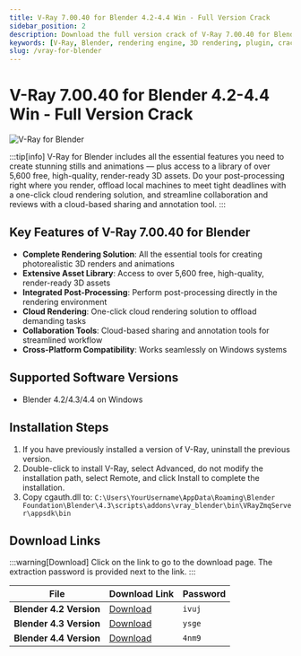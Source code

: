 ```yaml
---
title: V-Ray 7.00.40 for Blender 4.2-4.4 Win - Full Version Crack
sidebar_position: 2
description: Download the full version crack of V-Ray 7.00.40 for Blender 4.2-4.4 on Windows. Create stunning 3D renders with this professional rendering engine.
keywords: [V-Ray, Blender, rendering engine, 3D rendering, plugin, crack, V-Ray for Blender]
slug: /vray-for-blender
---
```

<!--Above is Setting Part-generate depend on content meet Google Seo, you need to balance automation efficiency with Google’s core ranking factors—especially E-E-A-T (Experience, Expertise, Authoritativeness, Trustworthiness), -->

<!--First Part-This is Title -->
# V-Ray 7.00.40 for Blender 4.2-4.4 Win - Full Version Crack

<!--Second Part-This is First Banner -->
![V-Ray for Blender](/img/V-Ray-for-Blender.jpg)

:::tip[info]
V-Ray for Blender includes all the essential features you need to create stunning stills and animations — plus access to a library of over 5,600 free, high-quality, render-ready 3D assets. Do your post-processing right where you render, offload local machines to meet tight deadlines with a one-click cloud rendering solution, and streamline collaboration and reviews with a cloud-based sharing and annotation tool.
:::

## Key Features of V-Ray 7.00.40 for Blender

- **Complete Rendering Solution**: All the essential tools for creating photorealistic 3D renders and animations
- **Extensive Asset Library**: Access to over 5,600 free, high-quality, render-ready 3D assets
- **Integrated Post-Processing**: Perform post-processing directly in the rendering environment
- **Cloud Rendering**: One-click cloud rendering solution to offload demanding tasks
- **Collaboration Tools**: Cloud-based sharing and annotation tools for streamlined workflow
- **Cross-Platform Compatibility**: Works seamlessly on Windows systems

## Supported Software Versions

- Blender 4.2/4.3/4.4 on Windows

## Installation Steps

1. If you have previously installed a version of V-Ray, uninstall the previous version.
2. Double-click to install V-Ray, select Advanced, do not modify the installation path, select Remote, and click Install to complete the installation.
3. Copy cgauth.dll to: 
   `C:\Users\YourUsername\AppData\Roaming\Blender Foundation\Blender\4.3\scripts\addons\vray_blender\bin\VRayZmqServer\appsdk\bin`

<!-- The Last Part-Download -->
## Download Links
:::warning[Download]
Click on the link to go to the download page. The extraction password is provided next to the link.
:::

| File                       | Download Link                                                              | Password |
| -------------------------- | -------------------------------------------------------------------------- | -------- |
| **Blender 4.2 Version**    | [Download](https://pan.baidu.com/s/124i-STC2lmxbVQkvuU_vPw?pwd=ivuj)        | `ivuj`   |
| **Blender 4.3 Version**    | [Download](https://pan.baidu.com/s/1psz6DjD_Cvz0kqjNcYPnRw?pwd=ysge)        | `ysge`   |
| **Blender 4.4 Version**    | [Download](https://pan.baidu.com/s/17shIBaGtex_zBFi2R52s_g?pwd=4nm9)        | `4nm9`   |

